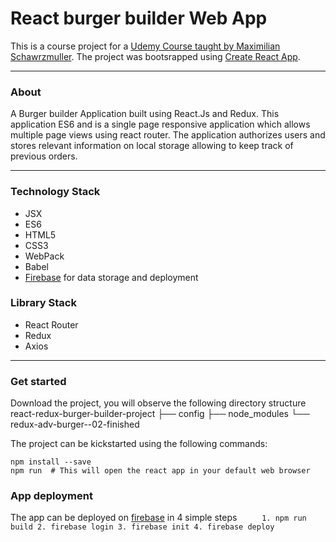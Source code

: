 # React burger builder Web App
This is a course project for a [Udemy Course taught by Maximilian Schawrzmuller](https://www.udemy.com/course/react-the-complete-guide-incl-redux/). The project was bootsrapped using [Create React App](https://github.com/facebook/create-react-app).
***

### About

A Burger builder Application built using React.Js and Redux. This application ES6 and is a single page responsive application which allows multiple page views using react router. The application authorizes users and stores relevant information on local storage allowing to keep track of previous orders.
***

  ### Technology Stack
   * JSX
   * ES6
   * HTML5
   * CSS3
   * WebPack
   * Babel
   * [Firebase](https://firebase.google.com/) for data storage and deployment
  
  ### Library Stack
   * React Router
   * Redux
   * Axios
    
***

### Get started
Download the project, you will observe the following directory structure
        react-redux-burger-builder-project
        ├── config
        ├── node_modules
        └── redux-adv-burger--02-finished
        
The project can be kickstarted using the following commands:

    npm install --save
    npm run  # This will open the react app in your default web browser
    

### App deployment
The app can be deployed on [firebase](https://firebase.google.com) in 4 simple steps
 `     1. npm run build
      2. firebase login
      3. firebase init
      4. firebase deploy`


 
